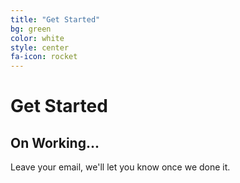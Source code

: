 ```yaml
---
title: "Get Started"
bg: green
color: white
style: center
fa-icon: rocket
---
```


# Get Started

## On Working...
Leave your email, we'll let you know once we done it.
